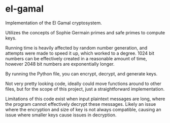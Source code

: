 # el-gamal
Implementation of the El Gamal cryptosystem.

Utilizes the concepts of Sophie Germain primes and safe primes to compute keys.

Running time is heavily affected by random number generation, and attempts were made to speed it up, which worked to a degree.
1024 bit numbers can be effectively created in a reasonable amount of time, however 2048 bit numbers are exponentially longer.

By running the Python file, you can encrypt, decrypt, and generate keys.

Not very pretty looking code, ideally could move functions around to other files, but for the scope of this project, just a straightforward implementation.

Limitations of this code exist when input plaintext messages are long, where the program cannot effectively decrypt these messages. Likely an issue where the encryption and size of key is not always compatible, causing an issue where smaller keys cause issues in decryption.
